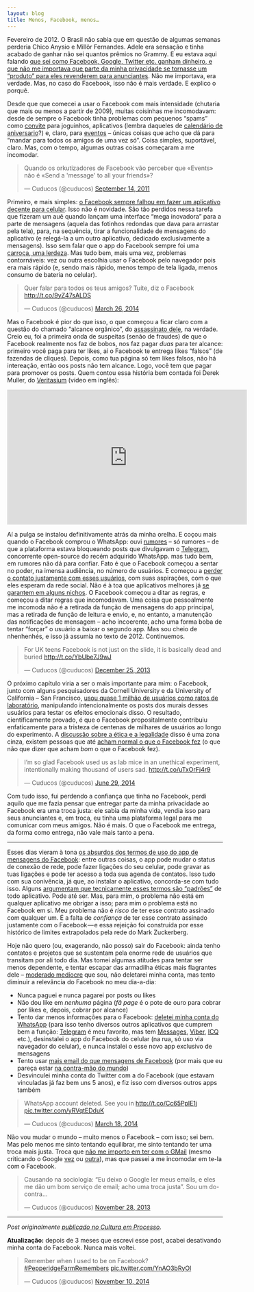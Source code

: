 ```yaml
---
layout: blog
title: Menos, Facebook, menos…
---
```


Fevereiro de 2012. O Brasil não sabia que em questão de algumas semanas perderia Chico Anysio e Millôr Fernandes. Adele era sensação e tinha acabado de ganhar não sei quantos prêmios no Grammy. E eu estava aqui falando [que sei como Facebook, Google, Twitter etc. ganham dinheiro, e que não me importava que parte da minha privacidade se tornasse um “produto” para eles revenderem para anunciantes](http://www.meiaduzia.com.br/culturaemprocesso/2012/02/28/privacidade-e-nhenhenhes/ "Privacidade e nhenhenhés"). Não me importava, era verdade. Mas, no caso do Facebook, isso não é mais verdade. E explico o porquê.

Desde que que comecei a usar o Facebook com mais intensidade (chutaria que mais ou menos a partir de 2009), muitas coisinhas me incomodavam: desde de sempre o Facebook tinha problemas com pequenos “spams” como [convite](https://twitter.com/cuducos/statuses/222864449076334592) para joguinhos, aplicativos (lembra daqueles de [calendário de aniversario](https://twitter.com/janaralopes/status/10764856953143297)?) e, claro, para [eventos](https://twitter.com/cuducos/statuses/114030534740557824) – únicas coisas que acho que dá para “mandar para todos os amigos de uma vez só”. Coisa simples, suportável, claro. Mas, com o tempo, algumas outras coisas começaram a me incomodar.

<div class="center"><blockquote class="twitter-tweet" data-lang="en"><p class="center" lang="pt" dir="ltr">Quando os orkutizadores de Facebook vão perceber que «Events» não é «Send a &#39;message&#39; to all your friends»?</p>&mdash; Cuducos (@cuducos) <a href="https://twitter.com/cuducos/status/114030534740557824">September 14, 2011</a></blockquote> <script async src="//platform.twitter.com/widgets.js" charset="utf-8"></script></div>

Primeiro, e mais simples: [o Facebook sempre falhou em fazer um aplicativo decente para celular](https://twitter.com/anamaestri/statuses/207936543690723329). Isso não é novidade. São tão perdidos nessa tarefa que fizeram um auê quando lançam uma interface “mega inovadora” para a parte de mensagens (aquela das fotinhos redondas que dava para arrastar pela tela), para, na sequência, tirar a funcionalidade de mensagens do aplicativo (e relegá-la a um outro aplicativo, dedicado exclusivamente a mensagens). Isso sem falar que o app do Facebook sempre foi uma [carroça, uma lerdeza](https://twitter.com/cuducos/statuses/336517966659215360). Mas tudo bem, mais uma vez, problemas contornáveis: vez ou outra escolhia usar o Facebook pelo navegador pois era mais rápido (e, sendo mais rápido, menos tempo de tela ligada, menos consumo de bateria no celular).

<blockquote class="twitter-tweet" data-lang="en"><p lang="pt" dir="ltr">Quer falar para todos os teus amigos? Tuíte, diz o Facebook <a href="http://t.co/9yZ47sALDS">http://t.co/9yZ47sALDS</a></p>&mdash; Cuducos (@cuducos) <a href="https://twitter.com/cuducos/status/448946082132008960">March 26, 2014</a></blockquote> <script async src="//platform.twitter.com/widgets.js" charset="utf-8"></script>

Mas o Facebook é pior do que isso, o que começou a ficar claro com a questão do chamado “alcance orgânico”, do [assassinato dele](https://twitter.com/cuducos/statuses/448946082132008960), na verdade. Creio eu, foi a primeira onda de suspeitas (senão de fraudes) de que o Facebook realmente nos faz de bobos, nos faz pagar _duas_ para ter alcance: primeiro você paga para ter likes, aí o Facebook te entrega likes “falsos” (de fazendas de cliques). Depois, como tua página só tem likes falsos, não há intereação, então oos posts não tem alcance. Logo, você tem que pagar para promover os posts. Quem contou essa história bem contada foi Derek Muller, do [Veritasium](https://youtube.com/veritasium) (vídeo em inglês):

<iframe width="560" height="315" src="https://www.youtube.com/embed/oVfHeWTKjag" frameborder="0" allowfullscreen></iframe>

Aí a pulga se instalou definitivamente atrás da minha orelha. E coçou mais quando o Facebook comprou o WhatsApp: ouvi [rumores](https://twitter.com/cuducos/statuses/438397904928407552) – só rumores – de que a plataforma estava bloqueando posts que divulgavam o [Telegram](http://telegram.org/), concorrente open-source do recém adquirido WhatsApp. mas tudo bem, em rumores não dá para confiar. Fato é que o Facebook começou a sentar no poder, na imensa audiência, no número de usuários. E começou a [perder o contato justamente com esses usuários](https://twitter.com/cuducos/statuses/415936488527114240), com suas aspirações, com o que eles esperam da rede social. Não é à toa que aplicativos melhores já [se garantem em alguns nichos](https://twitter.com/cuducos/statuses/447710687138418688). O Facebook começou a ditar as regras, e começou a ditar regras que incomodavam. Uma coisa que pessoalmente me incomoda não é a retirada da função de mensagens do app principal, mas a retirada de função de leitura e envio, e, no entanto, a manutenção das notificações de mensagem – acho incoerente, acho uma forma boba de tentar “forçar” o usuário a baixar o segundo app. Mas sou cheio de nhenhenhés, e isso já assumia no texto de 2012\. Continuemos.

<blockquote class="twitter-tweet" data-lang="en"><p lang="en" dir="ltr">For UK teens Facebook is not just on the slide, it is basically dead and buried <a href="http://t.co/YbUbe7J9wJ">http://t.co/YbUbe7J9wJ</a></p>&mdash; Cuducos (@cuducos) <a href="https://twitter.com/cuducos/status/415936488527114240">December 25, 2013</a></blockquote> <script async src="//platform.twitter.com/widgets.js" charset="utf-8"></script>

O próximo capítulo viria a ser o mais importante para mim: o Facebook, junto com alguns pesquisadores da Cornell University e da University of California – San Francisco, [usou quase 1 milhão de usuários como ratos de laboratório](https://twitter.com/cuducos/status/483242557590503424), manipulando intencionalmente os posts dos murais desses usuários para testar os efeitos emocionais disso. O resultado, cientificamente provado, é que o Facebook propositalmente contribuiu enfaticamente para a tristeza de centenas de milhares de usuários ao longo do experimento. A [discussão sobre a ética e a legalidade](https://twitter.com/cuducos/status/483297197014777856) disso é uma zona cinza, existem pessoas que até [acham normal o que o Facebook fez](http://www.reddit.com/r/TrueReddit/comments/29d9cg/facebooks_unethical_experiment_they_made_news/cik7xpe) (o que não que dizer que acham _bom_ o que o Facebook fez).

<blockquote class="twitter-tweet" data-lang="en"><p lang="en" dir="ltr">I’m so glad Facebook used us as lab mice in an unethical experiment, intentionally making thousand of users sad. <a href="http://t.co/uTxOrFj4r9">http://t.co/uTxOrFj4r9</a></p>&mdash; Cuducos (@cuducos) <a href="https://twitter.com/cuducos/status/483242557590503424">June 29, 2014</a></blockquote> <script async src="//platform.twitter.com/widgets.js" charset="utf-8"></script>

Com tudo isso, fui perdendo a confiança que tinha no Facebook, perdi aquilo que me fazia pensar que entregar parte da minha privacidade ao Facebook era uma troca justa: ele sabia da minha vida, vendia isso para seus anunciantes e, em troca, eu tinha uma plataforma legal para me comunicar com meus amigos. Não é mais. O que o Facebook me entrega, da forma como entrega, não vale mais tanto a pena.

* * *

Esses dias vieram à tona [os absurdos dos termos de uso do app de mensagens do Facebook](https://twitter.com/arthurklose/status/497434542815195136): entre outras coisas, o app pode mudar o status de conexão de rede, pode fazer ligações do seu celular, pode gravar as tuas ligações e pode ter acesso a toda sua agenda de contatos. Isso tudo com sua conivência, já que, ao instalar o aplicativo, concorda-se com tudo isso. Alguns [argumentam que tecnicamente esses termos são “padrões”](https://www.facebook.com/fgaldino/posts/10204333897533359?comment_id=10204349939574400&offset=0&total_comments=13) de todo aplicativo. Pode até ser. Mas, para mim, o problema não está em qualquer aplicativo me obrigar a isso; para mim o problema está no Facebook em si. Meu problema não é _risco_ de ter esse contrato assinado com qualquer um. É a falta de _confiança_ de ter esse contrato assinado justamente com o Facebook — e essa rejeição foi construída por esse histórico de limites extrapolados pela rede do Mark Zuckerberg.

Hoje não quero (ou, exagerando, não posso) sair do Facebook: ainda tenho contatos e projetos que se sustentam pela enorme rede de usuários que transitam por ali todo dia. Mas tomei algumas atitudes para tentar ser menos dependente, e tentar escapar das armadilha éticas mais flagrantes dele – [moderado medíocre](http://meiaduzia.com.br/mm) que sou, não deletarei minha conta, mas tento diminuir a relevância do Facebook no meu dia-a-dia:

*   Nunca paguei e nunca pagarei por posts ou likes
*   Não dou like em _nenhuma_ página (_fã page_ é o pote de ouro para cobrar por likes e, depois, cobrar por alcance)
*   Tento dar menos informações para o Facebook: [deletei minha conta do WhatsApp](https://twitter.com/cuducos/status/446055051979931648) (para isso tenho diversos outros aplicativos que cumprem bem a função: [Telegram](http://telegram.org/) é meu favorito, mas tem [Messages](https://www.apple.com/ios/messages/), [Viber](http://viber.com/), [ICQ](http://icq.com/) etc.), desinstalei o app do Facebook do celular (na rua, só uso via navegador do celular), e nunca instalei o esse novo app exclusivo de mensagens
*   Tento usar [mais email do que mensagens de Facebook](https://twitter.com/cuducos/statuses/453275276295024640) (por mais que eu pareça estar [na contra-mão do mundo](https://twitter.com/cuducos/status/341364911370289152))
*   Desvinculei minha conta do Twitter com a do Facebook (que estavam vinculadas já faz bem uns 5 anos), e fiz isso com diversos outros apps também

<blockquote class="twitter-tweet" data-lang="en"><p lang="en" dir="ltr">WhatsApp account deleted. See you in <a href="http://t.co/Cc65PplE1j">http://t.co/Cc65PplE1j</a> <a href="http://t.co/yRVqtEDduK">pic.twitter.com/yRVqtEDduK</a></p>&mdash; Cuducos (@cuducos) <a href="https://twitter.com/cuducos/status/446055051979931648">March 18, 2014</a></blockquote> <script async src="//platform.twitter.com/widgets.js" charset="utf-8"></script>

Não vou mudar o mundo – muito menos o Facebook – com isso; sei bem. Mas pelo menos me sinto tentando equilibrar, me sinto tentando ter uma troca mais justa. Troca que [não me importo em ter com o GMail](https://twitter.com/cuducos/status/406050422391336960) (mesmo criticando o Google [vez](https://twitter.com/cuducos/status/423509088627335168) ou [outra](https://twitter.com/cuducos/status/430985433082642433)), mas que passei a me incomodar em te-la com o Facebook.

<blockquote class="twitter-tweet" data-lang="en"><p lang="pt" dir="ltr">Causando na sociologia: “Eu deixo o Google ler meus emails, e eles me dão um bom serviço de email; acho uma troca justa”. Sou um do-contra…</p>&mdash; Cuducos (@cuducos) <a href="https://twitter.com/cuducos/status/406050422391336960">November 28, 2013</a></blockquote> <script async src="//platform.twitter.com/widgets.js" charset="utf-8"></script>

* * *

_Post originalmente_ [_publicado no Cultura em Processo_](http://www.meiaduzia.com.br/culturaemprocesso/2014/08/08/menos-facebook-menos/)_._

**Atualização:** depois de 3 meses que escrevi esse post, acabei desativando minha conta do Facebook. Nunca mais voltei.

<blockquote class="twitter-tweet" data-lang="en"><p lang="en" dir="ltr">Remember when I used to be on Facebook? <a href="https://twitter.com/hashtag/PepperidgeFarmRemembers?src=hash">#PepperidgeFarmRemembers</a> <a href="http://t.co/YnAO3bRyOl">pic.twitter.com/YnAO3bRyOl</a></p>&mdash; Cuducos (@cuducos) <a href="https://twitter.com/cuducos/status/531771835059535872">November 10, 2014</a></blockquote> <script async src="//platform.twitter.com/widgets.js" charset="utf-8"></script>